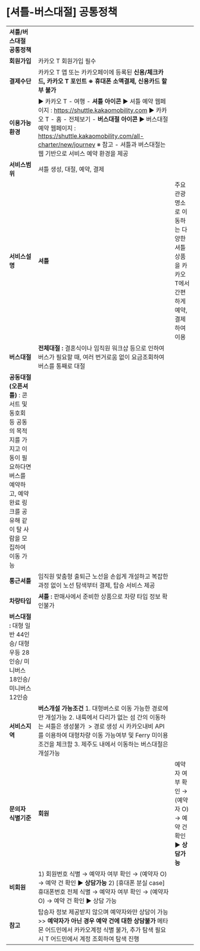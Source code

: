 # [셔틀-버스대절] 공통정책

|  |  |  |
| --- | --- | --- |
| **셔틀/버스대절 공통정책** | | |
| **회원가입** | 카카오 T 회원가입 필수 | |
| **결제수단** | 카카오 T 앱 또는 카카오페이에 등록된 **신용/체크카드, 카카오 T 포인트**  **※ 휴대폰 소액결제, 신용카드 할부 불가** | |
| **이용가능** **환경** | ▶ 카카오 T - 여행 - **셔틀 아이콘**  ▶ 셔틀 예약 웹페이지 :  https://shuttle.kakaomobility.com  ▶ 카카오 T - 홈 - 전체보기 - **버스대절 아이콘** ▶ 버스대절 예약 웹페이지 : https://shuttle.kakaomobility.com/all-charter/new/journey  ※ 참고 - 셔틀과 버스대절는 웹 기반으로 서비스 예약 환경을 제공 | |
| **서비스범위** | 셔틀 생성, 대절, 예약, 결제 | |
| **서비스설명** | **셔틀** | 주요 관광 명소로 이동하는 다양한 셔틀 상품을 카카오 T에서 간편하게 예약, 결제하여 이용 |
| **버스대절** | **전체대절 :** 결혼식이나 임직원 워크샵 등으로 인하여 버스가 필요할 때, 여러 번거로움 없이 요금조회하여 버스를 통째로 대절 |
| **공동대절 (오픈셔틀)** : 콘서트 및 동호회 등 공동의 목적지를 가지고 이동이 필요하다면 버스를 예약하고, 예약완료 링크를 공유해 같이 탈 사람을 모집하여 이동 가능 |
| **통근셔틀** | 임직원 맞춤형 출퇴근 노선을 손쉽게 개설하고 복잡한 과정 없이 노선 탐색부터 결제, 탑승 서비스 제공 |
| **차량타입** | **셔틀 :** 판매사에서 준비한 상품으로 차량 타입 정보 확인불가 |
| **버스대절 :** 대형 일반 44인승/ 대형 우등 28인승/ 미니버스 18인승/ 미니버스 12인승 |
| **서비스지역** | **버스개설 가능조건** 1. 대형버스로 이동 가능한 경로에만 개설가능 2. 내륙에서 다리가 없는 섬 간의 이동하는 셔틀은 생성불가  > 경로 생성 시 카카오내비 API를 이용하여 대형차량 이동 가능여부 및 Ferry 미이용 조건을 체크함 3. 제주도 내에서 이동하는 버스대절은 개설가능 |
| **문의자** **식별기준** | **회원** | 예약자 여부 확인 → (예약자 O) → 예약 건 확인 **▶ 상담가능** |
| **비회원** | 1) 회원번호 식별 → 예약자 여부 확인 → (예약자 O) → 예약 건 확인 **▶ 상담가능** 2) [휴대폰 분실 case] 휴대폰번호 전체 식별 → 예약자 여부 확인 → (예약자 O) → 예약 건 확인 ▶ 상담 가능 |
| **참고** | 탑승자 정보 제공받지 않으며 예약자와만 상담이 가능 >> **예약자가 아닌 경우 예약 건에 대한 상담불가** 메타몬 어드민에서 카카오계정 식별 불가, 추가 탐색 필요 시 T 어드민에서 계정 조회하여 탐색 진행 | |